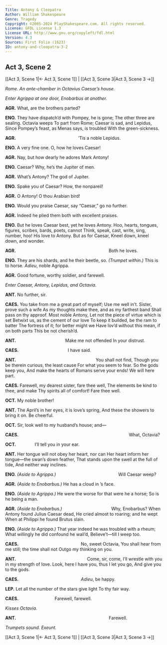 ```yaml
---
Title: Antony & Cleopatra
Author: William Shakespeare
Genre: Tragedy
Copyright: ©2005-2024 PlayShakespeare.com. All rights reserved.
License: GFDL License 1.3
License URL: http://www.gnu.org/copyleft/fdl.html
Version: 4.3
Sources: First Folio (1623)
ID: antony-and-cleopatra-3-2
---
```


## Act 3, Scene 2
[[Act 3, Scene 1|← Act 3, Scene 1]] | [[Act 3, Scene 3|Act 3, Scene 3 →]]

*Rome. An ante-chamber in Octavius Caesar’s house.*

*Enter Agrippa at one door, Enobarbus at another.*

**AGR.**
What, are the brothers parted?

**ENO.**
They have dispatch’d with Pompey, he is gone;
The other three are sealing. Octavia weeps
To part from Rome; Caesar is sad, and Lepidus,
Since Pompey’s feast, as Menas says, is troubled
With the green-sickness.

**AGR.**
              ’Tis a noble Lepidus.

**ENO.**
A very fine one. O, how he loves Caesar!

**AGR.**
Nay, but how dearly he adores Mark Antony!

**ENO.**
Caesar? Why, he’s the Jupiter of men.

**AGR.**
What’s Antony? The god of Jupiter.

**ENO.**
Spake you of Caesar? How, the nonpareil!

**AGR.**
O Antony! O thou Arabian bird!

**ENO.**
Would you praise Caesar, say “Caesar,” go no further.

**AGR.**
Indeed he plied them both with excellent praises.

**ENO.**
But he loves Caesar best, yet he loves Antony.
Hoo, hearts, tongues, figures, scribes, bards, poets, cannot
Think, speak, cast, write, sing, number, hoo!
His love to Antony. But as for Caesar,
Kneel down, kneel down, and wonder.

**AGR.**
                     Both he loves.

**ENO.**
They are his shards, and he their beetle, so.
*(Trumpet within.)*
This is to horse. *Adieu*, noble Agrippa.

**AGR.**
Good fortune, worthy soldier, and farewell.

*Enter Caesar, Antony, Lepidus, and Octavia.*

**ANT.**
No further, sir.

**CAES.**
You take from me a great part of myself;
Use me well in’t. Sister, prove such a wife
As my thoughts make thee, and as my farthest band
Shall pass on thy approof. Most noble Antony,
Let not the piece of virtue which is set
Betwixt us, as the cement of our love
To keep it builded, be the ram to batter
The fortress of it; for better might we
Have lov’d without this mean, if on both parts
This be not cherish’d.

**ANT.**
           Make me not offended
In your distrust.

**CAES.**
           I have said.

**ANT.**
                  You shall not find,
Though you be therein curious, the least cause
For what you seem to fear. So the gods keep you,
And make the hearts of Romans serve your ends!
We will here part.

**CAES.**
Farewell, my dearest sister, fare thee well,
The elements be kind to thee, and make
Thy spirits all of comfort! Fare thee well.

**OCT.**
My noble brother!

**ANT.**
The April’s in her eyes, it is love’s spring,
And these the showers to bring it on. Be cheerful.

**OCT.**
Sir, look well to my husband’s house; and⁠—

**CAES.**
                         What,
Octavia?

**OCT.**
    I’ll tell you in your ear.

**ANT.**
Her tongue will not obey her heart, nor can
Her heart inform her tongue—the swan’s down feather,
That stands upon the swell at the full of tide,
And neither way inclines.

**ENO.**
*(Aside to Agrippa.)*
              Will Caesar weep?

**AGR.**
*(Aside to Enobarbus.)*
He has a cloud in ’s face.

**ENO.**
*(Aside to Agrippa.)*
He were the worse for that were he a horse;
So is he being a man.

**AGR.**
*(Aside to Enobarbus.)*
           Why, Enobarbus?
When Antony found Julius Caesar dead,
He cried almost to roaring; and he wept
When at Philippi he found Brutus slain.

**ENO.**
*(Aside to Agrippa.)*
That year indeed he was troubled with a rheum;
What willingly he did confound he wail’d,
Believe’t—till I weep too.

**CAES.**
              No, sweet Octavia,
You shall hear from me still; the time shall not
Outgo my thinking on you.

**ANT.**
                Come, sir, come,
I’ll wrestle with you in my strength of love.
Look, here I have you, thus I let you go,
And give you to the gods.

**CAES.**
              *Adieu*, be happy.

**LEP.**
Let all the number of the stars give light
To thy fair way.

**CAES.**
        Farewell, farewell.

*Kisses Octavia.*

**ANT.**
                     Farewell.

*Trumpets sound. Exeunt.*

[[Act 3, Scene 1|← Act 3, Scene 1]] | [[Act 3, Scene 3|Act 3, Scene 3 →]]